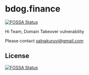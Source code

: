 # bdog.finance
[![FOSSA Status](https://app.fossa.com/api/projects/git%2Bgithub.com%2Fsalnakuruvi%2Fbdog.finance.svg?type=shield)](https://app.fossa.com/projects/git%2Bgithub.com%2Fsalnakuruvi%2Fbdog.finance?ref=badge_shield)

Hi Team,
Domain Takeover vulnerability 

Please contact salnakuruvi@gmail.com 


## License
[![FOSSA Status](https://app.fossa.com/api/projects/git%2Bgithub.com%2Fsalnakuruvi%2Fbdog.finance.svg?type=large)](https://app.fossa.com/projects/git%2Bgithub.com%2Fsalnakuruvi%2Fbdog.finance?ref=badge_large)